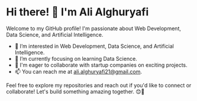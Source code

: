 # Hi there! 👋 I'm Ali Alghuryafi

Welcome to my GitHub profile! I'm passionate about Web Development, Data Science, and Artificial Intelligence.

- 👀 I’m interested in Web Development, Data Science, and Artificial Intelligence.
- 🌱 I’m currently focusing on learning Data Science.
- 💞️ I'm eager to collaborate with startup companies on exciting projects.
- 📫 You can reach me at ali.alghuryafi21@gmail.com.

Feel free to explore my repositories and reach out if you'd like to connect or collaborate! Let's build something amazing together. 😊🚀

<!---
Ghuryafi/Ghuryafi is a ✨ special ✨ repository because its `README.md` (this file) appears on your GitHub profile.
You can click the Preview link to take a look at your changes.
--->
